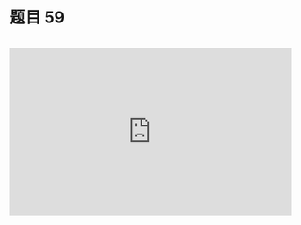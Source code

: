 <script setup>
import { loginRead } from '@/utils/login-read'

loginRead('n10016')
</script>

# 题目 59

<br />

<iframe height="300" style="width: 100%;" scrolling="no" title="css-base-59" src="https://codepen.io/noxussj2/full/bGmWrqw" frameborder="no" loading="lazy" allowtransparency="true" allowfullscreen="true" />

题目：请利用 scale 和 rotate 实现上图动画效果。

提示：

-   星星图片地址：https://noxussj.top/star.png

答题文件： `59.html`
